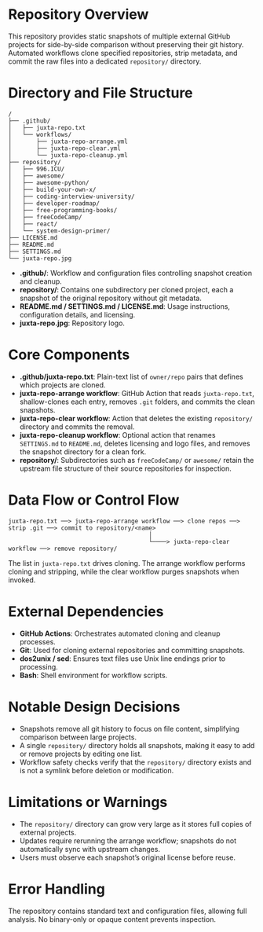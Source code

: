 # Repository Overview
This repository provides static snapshots of multiple external GitHub projects for side-by-side comparison without preserving their git history. Automated workflows clone specified repositories, strip metadata, and commit the raw files into a dedicated `repository/` directory.

# Directory and File Structure
```
/
├── .github/
│   ├── juxta-repo.txt
│   └── workflows/
│       ├── juxta-repo-arrange.yml
│       ├── juxta-repo-clear.yml
│       └── juxta-repo-cleanup.yml
├── repository/
│   ├── 996.ICU/
│   ├── awesome/
│   ├── awesome-python/
│   ├── build-your-own-x/
│   ├── coding-interview-university/
│   ├── developer-roadmap/
│   ├── free-programming-books/
│   ├── freeCodeCamp/
│   ├── react/
│   └── system-design-primer/
├── LICENSE.md
├── README.md
├── SETTINGS.md
└── juxta-repo.jpg
```
- **.github/**: Workflow and configuration files controlling snapshot creation and cleanup.
- **repository/**: Contains one subdirectory per cloned project, each a snapshot of the original repository without git metadata.
- **README.md / SETTINGS.md / LICENSE.md**: Usage instructions, configuration details, and licensing.
- **juxta-repo.jpg**: Repository logo.

# Core Components
- **.github/juxta-repo.txt**: Plain-text list of `owner/repo` pairs that defines which projects are cloned.
- **juxta-repo-arrange workflow**: GitHub Action that reads `juxta-repo.txt`, shallow-clones each entry, removes `.git` folders, and commits the clean snapshots.
- **juxta-repo-clear workflow**: Action that deletes the existing `repository/` directory and commits the removal.
- **juxta-repo-cleanup workflow**: Optional action that renames `SETTINGS.md` to `README.md`, deletes licensing and logo files, and removes the snapshot directory for a clean fork.
- **repository/<project>**: Subdirectories such as `freeCodeCamp/` or `awesome/` retain the upstream file structure of their source repositories for inspection.

# Data Flow or Control Flow
```
juxta-repo.txt ──> juxta-repo-arrange workflow ──> clone repos ──> strip .git ──> commit to repository/<name>
                                        │
                                        └────> juxta-repo-clear workflow ──> remove repository/
```
The list in `juxta-repo.txt` drives cloning. The arrange workflow performs cloning and stripping, while the clear workflow purges snapshots when invoked.

# External Dependencies
- **GitHub Actions**: Orchestrates automated cloning and cleanup processes.
- **Git**: Used for cloning external repositories and committing snapshots.
- **dos2unix / sed**: Ensures text files use Unix line endings prior to processing.
- **Bash**: Shell environment for workflow scripts.

# Notable Design Decisions
- Snapshots remove all git history to focus on file content, simplifying comparison between large projects.
- A single `repository/` directory holds all snapshots, making it easy to add or remove projects by editing one list.
- Workflow safety checks verify that the `repository/` directory exists and is not a symlink before deletion or modification.

# Limitations or Warnings
- The `repository/` directory can grow very large as it stores full copies of external projects.
- Updates require rerunning the arrange workflow; snapshots do not automatically sync with upstream changes.
- Users must observe each snapshot’s original license before reuse.

# Error Handling
The repository contains standard text and configuration files, allowing full analysis. No binary-only or opaque content prevents inspection.
